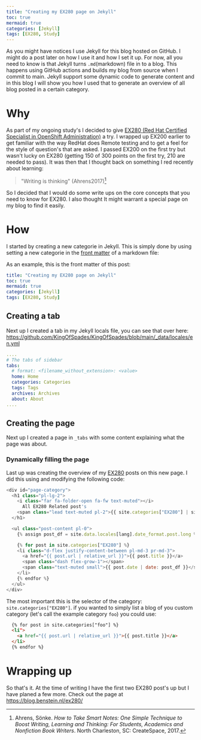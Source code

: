 ```yaml
---
title: "Creating my EX280 page on Jekyll"
toc: true
mermaid: true
categories: [Jekyll]
tags: [EX280, Study]
---
```


As you might have notices I use Jekyll for this blog hosted on GitHub. I might do a post later on how I use it and how I set it up. For now, all you need to know is that Jekyll turns `.md`(markdown) file in to a blog. This happens using GitHub actions and builds my blog from source when I commit to main. 
Jekyll support some dynamic code to generate content and in this blog I will show you how I used that to generate an overview of all blog posted in a certain category.

# Why
As part of my ongoing study's I decided to give [EX280 (Red Hat Certified Specialist in OpenShift Administration)](https://www.redhat.com/en/services/training/ex280-red-hat-certified-specialist-in-openshift-administration-exam?section=Overview) a try. I wrapped up EX200 earlier to get familiar with the way RedHat does Remote testing and to get a feel for the style of question's that are asked. I passed EX200 on the first try but wasn't lucky on EX280 (getting 150 of 300 points on the first try, 210 are needed to pass).
It was then that I thought back on something I red recently about learning:

> "Writing is thinking" (Ahrens2017)[^Ahrens2017]

So I decided that I would do some write ups on the core concepts that you need to know for EX280. I also thought It might warrant a special page on my blog to find it easily. 

# How
I started by creating a new categorie in Jekyll. This is simply done by using setting a new categorie in the [front matter](https://assemble.io/docs/YAML-front-matter.html) of a markdown file:

As an example, this is the front matter of this post:
```yaml
title: "Creating my EX280 page on Jekyll"
toc: true
mermaid: true
categories: [Jekyll]
tags: [EX280, Study]
```

## Creating a tab
Next up I created a tab in my Jekyll locals file, you can see that over here: https://github.com/KingOfSpades/KingOfSpades/blob/main/_data/locales/en.yml

```yaml
....
# The tabs of sidebar
tabs:
  # format: <filename_without_extension>: <value>
  home: Home
  categories: Categories
  tags: Tags
  archives: Archives
  about: About
....
```

## Creating the page
Next up I created a page in `_tabs` with some content explaining what the page was about. 

### Dynamically filling the page
Last up was creating the overview of my [EX280](categories/ex280/) posts on this new page. 
I did this using and modifying the following code:

```js
<div id="page-category">
  <h1 class="pl-lg-2">
    <i class="far fa-folder-open fa-fw text-muted"></i>
      All EX280 Related post's
    <span class="lead text-muted pl-2">{{ site.categories["EX280"] | size }}</span>
  </h1>

  <ul class="post-content pl-0">
    {% assign post_df = site.data.locales[lang].date_format.post.long %}

    {% for post in site.categories["EX280"] %}
    <li class="d-flex justify-content-between pl-md-3 pr-md-3">
      <a href="{{ post.url | relative_url }}">{{ post.title }}</a>
      <span class="dash flex-grow-1"></span>
      <span class="text-muted small">{{ post.date | date: post_df }}</span>
    </li>
    {% endfor %}
  </ul>
</div>
```

The most important this is the selector of the category: `site.categories["EX280"]`. if you wanted to simply list a blog of you custom category (let's call the example category `foo`) you could use:

```html
  {% for post in site.categories["foo"] %}
  <li">
    <a href="{{ post.url | relative_url }}">{{ post.title }}</a>
  </li>
  {% endfor %}
```


# Wrapping up
So that's it. At the time of writing I have the first two EX280 post's up but I have planed a few more. Check out the page at https://blog.benstein.nl/ex280/

[^Ahrens2017]: Ahrens, Sönke. _How to Take Smart Notes: One Simple Technique to Boost Writing, Learning and Thinking: For Students, Academics and Nonfiction Book Writers_. North Charleston, SC: CreateSpace, 2017.